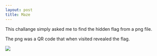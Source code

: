 ```yaml
---
layout: post
title: Maze
---
```


<p class="message">
  This challange simply asked me to find the hidden flag from a png file.
</p>

The png was a QR code that when visited revealed the flag.

<img src="https://raw.githubusercontent.com/lukej2680/lukej2680.github.io/master/_images/ncl_fall2020/open_source_intelligience/maze_proof.png">
